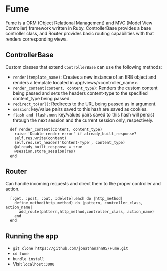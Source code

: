 # Fume
Fume is a ORM (Object Relational Management) and MVC (Model View Controller) framework written in Ruby. 
ControllerBase provides a base controller class, and Router provides basic routing capabilities with that renders corresponding views.

## ControllerBase
Custom classes that extend `ControllerBase` can use the following methods:
* `render(template_name)`: Creates a new instance of an ERB object and renders a template located in app/views/<controller_name>.
* `render_content(content, content_type)`: Renders the custom content being passed and sets the headers content-type to the specified content_type being passed.
* `redirect_to(url)`: Redirects to the URL being passed as in argument.
* `session`: key/value pairs saved to this hash are saved as cookies.
* `flash and flash.now`: key/values pairs saved to this hash will persist through the next session and the current session only, respectively.


```  
  def render_content(content, content_type)
    raise 'Double render error' if already_built_response?
    self.res.write(content)
    self.res.set_header('Content-Type', content_type)
    @already_built_response = true
    @session.store_session(res)
  end
```

## Router
Can handle incoming requests and direct them to the proper controller and action.


```
  [:get, :post, :put, :delete].each do |http_method|
    define_method(http_method) do |pattern, controller_class, action_name|
      add_route(pattern,http_method,controller_class, action_name)
    end
  end
```

## Running the app
* `git clone https://github.com/jonathanahn95/Fume.git`
* `cd fume`
* `bundle install`
* Visit `localhost:3000`


